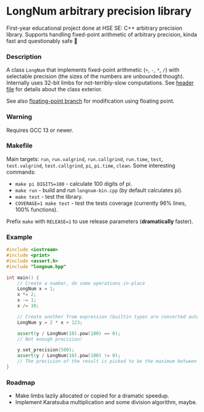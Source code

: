 # LongNum arbitrary precision library

First-year educational project done at HSE SE: C++ arbitrary precision library. Supports handling fixed-point arithmetic of arbitrary precision, kinda fast and questionably safe 🤔

### Description
A class `LongNum` that implements fixed-point arithmetic (`+`, `-`, `*`, `/`) with selectable precision (the sizes of the numbers are unbounded though). Internally uses 32-bit limbs for not-terribly-slow computations. See [header file](./src/longnum.hpp) for details about the class exterior.

See also [floating-point branch](https://github.com/maximxlss/longnum/tree/floating_point) for modification using floating point.

### Warning
Requires GCC 13 or newer.

### Makefile
Main targets: `run`, `run.valgrind`, `run.callgrind`, `run.time`, `test`, `test.valgrind`, `test.callgrind`, `pi`, `pi.time`, `clean`. Some interesting commands:
- `make pi DIGITS=100` - calculate 100 digits of pi.
- `make run` - build and run `longnum-bin.cpp` (by default calculates pi).
- `make test` - test the library.
- `COVERAGE=1 make test` - test the tests coverage (currently 96% lines, 100% functions).

Prefix `make` with `RELEASE=1` to use release parameters (**dramatically** faster).

### Example
```C++
#include <iostream>
#include <print>
#include <assert.h>
#include "longnum.hpp"

int main() {
    // Create a number, do some operations in-place
    LongNum x = 1;
    x *= 2;
    x -= 1;
    x /= 10;

    // Create another from expression (builtin types are converted automatically)
    LongNum y = 2 * x + 123;

    assert(y / LongNum(10).pow(100) == 0);
    // Not enough precision!

    y.set_precision(500);
    assert(y / LongNum(10).pow(100) != 0);
    // The precision of the result is picked to be the maximum between operands
}
```

### Roadmap
- Make limbs lazily allocated or copied for a dramatic speedup.
- Implement Karatsuba multiplication and some division algorithm, maybe.
